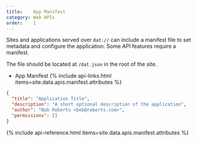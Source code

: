 ```yaml
---
title:    App Manifest
category: Web APIs
order:    1
---
```


Sites and applications served over `dat://` can include a manifest file to set metadata and configure the application.
Some API features require a manifest.

The file should be located at `/dat.json` in the root of the site.

<ul class="doc-toc">
  <li>App Manifest {% include api-links.html items=site.data.apis.manifest.attributes %}</li>
</ul>

```json
{
  "title": "Application Title",
  "description": "A short optional description of the application",
  "author": "Bob Roberts <bob@roberts.com>",
  "permissions": []
}
```

{% include api-reference.html items=site.data.apis.manifest.attributes %}